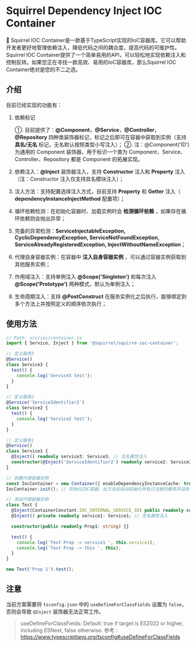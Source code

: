 # Squirrel Dependency Inject IOC Container

🎉 Squirrel IOC Container是一款基于TypeScript实现的IoC容器库。它可以帮助开发者更好地管理依赖注入，降低代码之间的耦合度，提高代码的可维护性。Squirrel IOC Container提供了一个简单易用的API，可以轻松地实现依赖注入和控制反转。如果您正在寻找一款高效、易用的IoC容器库，那么Squirrel IOC Container绝对是您的不二之选。

## 介绍

目前已经实现的功能有：

1. 依赖标记

   ①. 目前提供了：**@Component**，**@Service**，**@Controller**，**@Repository** 四种类装饰器标记，标记之后即可在容器中获取到实例（支持 **具名/无名** 标记，无名默认按照类型小写注入）；
   ②. 注：@Component('ID') 为通用的 Component 装饰器，用于标识一个类为 Component，Service、Controller、Repository 都是 Component 的拓展实现。

2. 依赖注入：**@Inject** 装饰器注入，支持 **Constructor** 注入和 **Property** 注入（注：Constructor 注入仅支持具名模块注入）；
3. 注入方法：支持配置选择注入方式，目前支持 **Property** 和 **Getter** 注入（ **dependencyInstanceInjectMethod** 配置项）；
4. 循环依赖检测：在初始化容器时、加载实例时会 **检测循环依赖** ，如果存在循环依赖则会抛出异常；
5. 完备的异常检测：**ServiceInjectableException, CyclicDependencyException, ServiceNotFoundException, ServiceAlreadyRegisteredException, InjectWithoutNameException**；
6. 代理自身容器实例：在容器中 **注入自身容器实例** ，可以通过容器实例获取到其他服务实例；
7. 作用域注入：支持单例注入 **@Scope('Singleton')** 和每次注入 **@Scope('Prototype')** 两种模式，默认为单例注入；
8. 生命周期注入：支持 **@PostConstruct** 在服务实例化之后执行，能够绑定到多个方法上并按照定义的顺序依次执行；

## 使用方法

```typescript
// Path: src/ioc/container.ts
import { Service, Inject } from '@squirrel/squirre-ioc-container';

// 定义服务3
@Service()
class Service3 {
  test() {
    console.log('Service3 test');
  }
}

// 定义服务2
@Service('ServiceIdentifier2')
class Service2 {
  test() {
    console.log('Service2 test');
  }
}

// 定义服务1
@Service()
class Service1 {
  @Inject() readonly service3: Service3; // 无名属性注入
  constructor(@Inject('ServiceIdentifier2') readonly service2: Service2) {} // 具名构造函数注入
}

// 创建代理容器实例
const IocContainer = new Container({ enableDependencyInstanceCache: true, dependencyInstanceInjectMethod: 'Property' });
IocContainer.init(); // 初始化IOC容器，此方法会自动初始化所有已注册的服务并且执行一次循环检测，方便开发者在开发阶段发现循环依赖问题

// 测试代理容器实例
class Test {
  @Inject(ContainerConstant.IOC_INTERNAL_SERVICE_ID) public readonly serviceInternal: Container; // 注入代理容器实例
  @Inject() private readonly service1: Service1; // 无名属性注入

  constructor(public readonly Prop1: string) {}

  test() {
    console.log('Test Prop -> service1 ', this.service1);
    console.log('Test Prop -> this ', this);
  }
}

new Test('Prop 1').test();
```

## 注意

当前方案需要将 `tsconfig.json` 中的 `useDefineForClassFields` 设置为 `false`，否则会导致 `@Inject` 装饰器无法正常工作。

> useDefineForClassFields: Default: true if target is ES2022 or higher, including ESNext, false otherwise.
> 参考：https://www.typescriptlang.org/tsconfig#useDefineForClassFields

